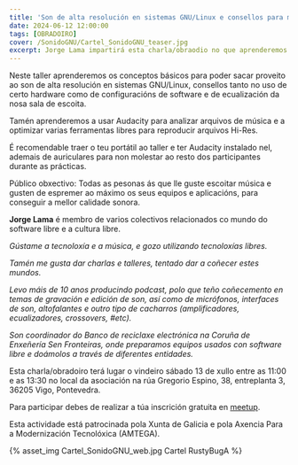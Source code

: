 ```yaml
---
title: 'Son de alta resolución en sistemas GNU/Linux e consellos para mellorar a acústica da túa sala'
date: 2024-06-12 12:00:00
tags: [OBRADOIRO]
cover: /SonidoGNU/Cartel_SonidoGNU_teaser.jpg
excerpt: Jorge Lama impartirá esta charla/obraodio no que aprenderemos os conceptos básicos para poder sacar proveito ao son de alta resolución en sistemas GNU/Linux, consellos tanto no uso de certo hardware como de configuracións de software e de ecualización da nosa sala de escoita.
---
```


Neste taller aprenderemos os conceptos básicos para poder sacar proveito ao son de alta resolución en sistemas GNU/Linux, consellos tanto no uso de certo hardware como de configuracións de software e de ecualización da nosa sala de escoita.

Tamén aprenderemos a usar Audacity para analizar arquivos de música e a optimizar varias ferramentas libres para reproducir arquivos Hi-Res.

É recomendable traer o teu portátil ao taller e ter Audacity instalado nel, ademais de auriculares para non molestar ao resto dos participantes durante as prácticas.

Público obxectivo:
Todas as pesonas ás que lle guste escoitar música e gusten de espremer ao máximo os seus equipos e aplicacións, para conseguir a mellor calidade sonora.

<b>Jorge Lama</b> é membro de varios colectivos relacionados co mundo do software libre e a cultura libre.

<em>Gústame a tecnoloxía e a música, e gozo utilizando tecnoloxías libres. 

Tamén me gusta dar charlas e talleres, tentado dar a coñecer estes mundos.

Levo máis de 10 anos producindo podcast, polo que teño coñecemento en temas de gravación e edición de son, así como de micrófonos, interfaces de son, altofalantes e outro tipo de cacharros (amplificadores, ecualizadores, crossovers, #etc).

Son coordinador do Banco de reciclaxe electrónica na Coruña de Enxeñería Sen Fronteiras, onde preparamos equipos usados con software libre e doámolos a través de diferentes entidades.</em>

Esta charla/obradoiro terá lugar o vindeiro sábado 13 de xullo entre as 11:00 e as 13:30 no local da asociación na rúa Gregorio Espino, 38, entreplanta 3, 36205 Vigo, Pontevedra.

Para participar debes de realizar a túa inscrición gratuita en [meetup](https://www.meetup.com/es-ES/aindustriosa/events/301594735/).

Esta actividade está patrocinada pola Xunta de Galicia e pola Axencia Para a Modernización Tecnolóxica (AMTEGA).

{% asset_img Cartel_SonidoGNU_web.jpg Cartel RustyBugA %}
